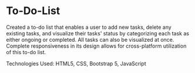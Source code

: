 # To-Do-List
Created a to-do list that enables a user to add new tasks, delete any existing tasks, and visualize their tasks' status by categorizing each task as either ongoing or completed. All tasks can also be visualized at once. Complete responsiveness in its design allows for cross-platform utilization of this to-do list.

Technologies Used: HTML5, CSS, Bootstrap 5, JavaScript
